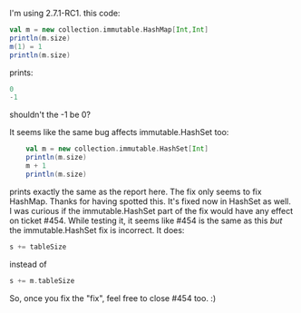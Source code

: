 I'm using 2.7.1-RC1. this code:
```scala
val m = new collection.immutable.HashMap[Int,Int]
println(m.size)
m(1) = 1
println(m.size)
```
prints:
```scala
0
-1
```

shouldn't the -1 be 0?

It seems like the same bug affects immutable.HashSet too:

```scala
    val m = new collection.immutable.HashSet[Int]
    println(m.size)
    m + 1
    println(m.size)
```

prints exactly the same as the report here. The fix only seems to fix HashMap.
Thanks for having spotted this. It's fixed now in HashSet as well.
I was curious if the immutable.HashSet part of the fix would have any effect on ticket #454. While testing it, it seems like #454 is the same as this *but* the immutable.HashSet fix is incorrect. It does:

```scala
s += tableSize 
```

instead of

```scala
s += m.tableSize 
```

So, once you fix the "fix", feel free to close #454 too. :)
